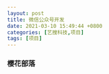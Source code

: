 ```yaml
---
layout: post
title: 微信公众号开发
date: 2021-03-10 15:49:44 +0800
categories: [艺搜科技,项目]
tags: [项目]
---
```



### 樱花部落

